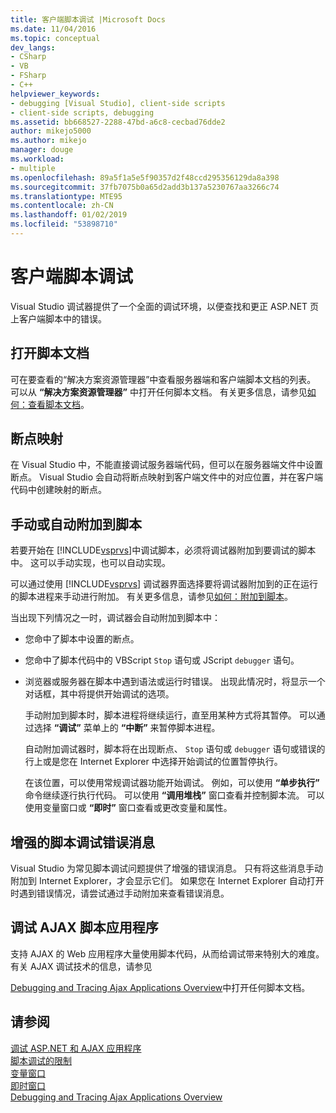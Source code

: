 ```yaml
---
title: 客户端脚本调试 |Microsoft Docs
ms.date: 11/04/2016
ms.topic: conceptual
dev_langs:
- CSharp
- VB
- FSharp
- C++
helpviewer_keywords:
- debugging [Visual Studio], client-side scripts
- client-side scripts, debugging
ms.assetid: bb668527-2288-47bd-a6c8-cecbad76dde2
author: mikejo5000
ms.author: mikejo
manager: douge
ms.workload:
- multiple
ms.openlocfilehash: 89a5f1a5e5f90357d2f48ccd295356129da8a398
ms.sourcegitcommit: 37fb7075b0a65d2add3b137a5230767aa3266c74
ms.translationtype: MTE95
ms.contentlocale: zh-CN
ms.lasthandoff: 01/02/2019
ms.locfileid: "53898710"
---
```

# <a name="client-side-script-debugging"></a>客户端脚本调试
Visual Studio 调试器提供了一个全面的调试环境，以便查找和更正 ASP.NET 页上客户端脚本中的错误。  
  
## <a name="opening-script-documents"></a>打开脚本文档  
可在要查看的“解决方案资源管理器”中查看服务器端和客户端脚本文档的列表。 可以从 **“解决方案资源管理器”** 中打开任何脚本文档。 有关更多信息，请参见[如何：查看脚本文档](../debugger/how-to-view-script-documents.md)。  
  
## <a name="breakpoint-mapping"></a>断点映射  
 在 Visual Studio 中，不能直接调试服务器端代码，但可以在服务器端文件中设置断点。 Visual Studio 会自动将断点映射到客户端文件中的对应位置，并在客户端代码中创建映射的断点。  
  
## <a name="manually-or-automatically-attaching-to-script"></a>手动或自动附加到脚本  
 若要开始在 [!INCLUDE[vsprvs](../code-quality/includes/vsprvs_md.md)]中调试脚本，必须将调试器附加到要调试的脚本中。 这可以手动实现，也可以自动实现。  
  
 可以通过使用 [!INCLUDE[vsprvs](../code-quality/includes/vsprvs_md.md)] 调试器界面选择要将调试器附加到的正在运行的脚本进程来手动进行附加。 有关更多信息，请参见[如何：附加到脚本](../debugger/how-to-attach-to-script.md)。  
  
 当出现下列情况之一时，调试器会自动附加到脚本中：  
  
- 您命中了脚本中设置的断点。  
  
- 您命中了脚本代码中的 VBScript `Stop` 语句或 JScript `debugger` 语句。  
  
- 浏览器或服务器在脚本中遇到语法或运行时错误。 出现此情况时，将显示一个对话框，其中将提供开始调试的选项。  
  
  手动附加到脚本时，脚本进程将继续运行，直至用某种方式将其暂停。 可以通过选择 **“调试”** 菜单上的 **“中断”** 来暂停脚本进程。  
  
  自动附加调试器时，脚本将在出现断点、 `Stop` 语句或 `debugger` 语句或错误的行上或是您在 Internet Explorer 中选择开始调试的位置暂停执行。  
  
  在该位置，可以使用常规调试器功能开始调试。 例如，可以使用 **“单步执行”** 命令继续逐行执行代码。 可以使用 **“调用堆栈”** 窗口查看并控制脚本流。 可以使用变量窗口或 **“即时”** 窗口查看或更改变量和属性。  
  
## <a name="enhanced-error-messages-for-script-debugging"></a>增强的脚本调试错误消息  
 Visual Studio 为常见脚本调试问题提供了增强的错误消息。 只有将这些消息手动附加到 Internet Explorer，才会显示它们。 如果您在 Internet Explorer 自动打开时遇到错误情况，请尝试通过手动附加来查看错误消息。  
  
## <a name="debugging-ajax-script-applications"></a>调试 AJAX 脚本应用程序  
 支持 AJAX 的 Web 应用程序大量使用脚本代码，从而给调试带来特别大的难度。 有关 AJAX 调试技术的信息，请参见  
  
 [Debugging and Tracing Ajax Applications Overview](https://msdn.microsoft.com/Library/92684ea0-7bb4-4a34-9203-3aa6394ce375)中打开任何脚本文档。  
  
## <a name="see-also"></a>请参阅  
 [调试 ASP.NET 和 AJAX 应用程序](/visualstudio/debugger/how-to-enable-debugging-for-aspnet-applications)   
 [脚本调试的限制](../debugger/limitations-on-script-debugging.md)   
 [变量窗口](../debugger/debugger-windows.md)   
 [即时窗口](../ide/reference/immediate-window.md)   
 [Debugging and Tracing Ajax Applications Overview](https://msdn.microsoft.com/Library/92684ea0-7bb4-4a34-9203-3aa6394ce375)
